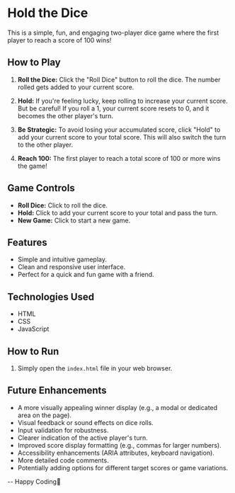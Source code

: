 # Hold the Dice

This is a simple, fun, and engaging two-player dice game where the first player to reach a score of 100 wins!

## How to Play

1.  **Roll the Dice:** Click the "Roll Dice" button to roll the dice.  The number rolled gets added to your current score.

2.  **Hold:** If you're feeling lucky, keep rolling to increase your current score. But be careful! If you roll a 1, your current score resets to 0, and it becomes the other player's turn.

3.  **Be Strategic:** To avoid losing your accumulated score, click "Hold" to add your current score to your total score. This will also switch the turn to the other player.

4.  **Reach 100:** The first player to reach a total score of 100 or more wins the game!

## Game Controls

*   **Roll Dice:** Click to roll the dice.
*   **Hold:** Click to add your current score to your total and pass the turn.
*   **New Game:** Click to start a new game.

## Features

*   Simple and intuitive gameplay.
*   Clean and responsive user interface.
*   Perfect for a quick and fun game with a friend.

## Technologies Used

*   HTML
*   CSS
*   JavaScript

## How to Run

1.  Simply open the `index.html` file in your web browser.

## Future Enhancements

*   A more visually appealing winner display (e.g., a modal or dedicated area on the page).
*   Visual feedback or sound effects on dice rolls.
*   Input validation for robustness.
*   Clearer indication of the active player's turn.
*   Improved score display formatting (e.g., commas for larger numbers).
*   Accessibility enhancements (ARIA attributes, keyboard navigation).
*   More detailed code comments.
*   Potentially adding options for different target scores or game variations.

--
 Happy Coding🚀
